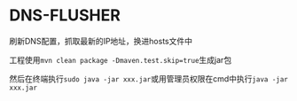 # DNS-FLUSHER

刷新DNS配置，抓取最新的IP地址，换进hosts文件中

工程使用`mvn clean package -Dmaven.test.skip=true`生成jar包

然后在终端执行`sudo java -jar xxx.jar`或用管理员权限在cmd中执行`java -jar xxx.jar`
